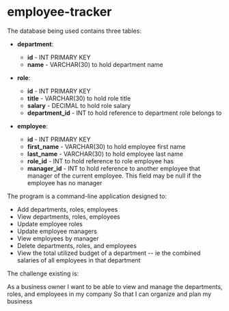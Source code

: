 # employee-tracker

The database being used contains three tables:

* **department**:

  * **id** - INT PRIMARY KEY
  * **name** - VARCHAR(30) to hold department name

* **role**:

  * **id** - INT PRIMARY KEY
  * **title** -  VARCHAR(30) to hold role title
  * **salary** -  DECIMAL to hold role salary
  * **department_id** -  INT to hold reference to department role belongs to

* **employee**:

  * **id** - INT PRIMARY KEY
  * **first_name** - VARCHAR(30) to hold employee first name
  * **last_name** - VARCHAR(30) to hold employee last name
  * **role_id** - INT to hold reference to role employee has
  * **manager_id** - INT to hold reference to another employee that manager of the current employee. This field may be null if the employee has no manager
  
The program is a command-line application designed to:
  * Add departments, roles, employees
  * View departments, roles, employees
  * Update employee roles
  * Update employee managers
  * View employees by manager
  * Delete departments, roles, and employees
  * View the total utilized budget of a department -- ie the combined salaries of all employees in that department

The challenge existing is:

As a business owner
I want to be able to view and manage the departments, roles, and employees in my company
So that I can organize and plan my business
```
